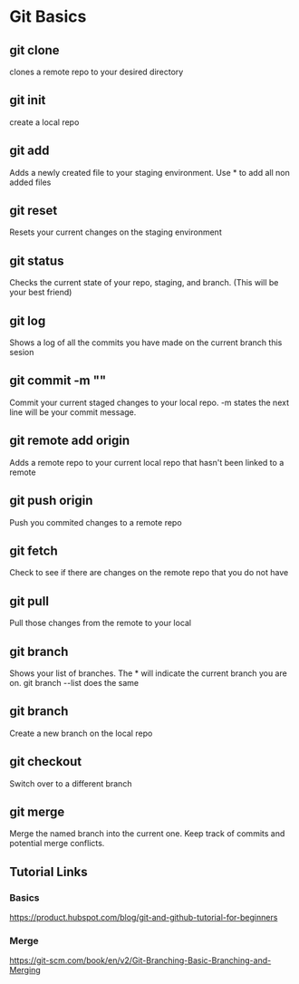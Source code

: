 # Git Basics

## git clone <Remote URL>

clones a remote repo to your desired directory

## git init

create a local repo 

## git add <File name>

Adds a newly created file to your staging environment. Use * to add all non added files

## git reset

Resets your current changes on the staging environment

## git status

Checks the current state of your repo, staging, and branch. (This will be your best friend)

## git log

Shows a log of all the commits you have made on the current branch this sesion

## git commit -m "<Your message here>"

Commit your current staged changes to your local repo. -m  states the next line will be your commit message.

## git remote add origin <Remote URL>

Adds a remote repo to your current local repo that hasn't been linked to a remote

## git push origin <branch name>

Push you commited changes to a remote repo

## git fetch

Check to see if there are changes on the remote repo that you do not have

## git pull

Pull those changes from the remote to your local

## git branch

Shows your list of branches. The * will indicate the current branch you are on. git branch --list does the same

## git branch <Branch name>

Create a new branch on the local repo

## git checkout <Branch name>

Switch over to a different branch

## git merge <Branch name>

Merge the named branch into the current one. Keep track of commits and potential merge conflicts.



## Tutorial Links
### Basics
https://product.hubspot.com/blog/git-and-github-tutorial-for-beginners
### Merge
https://git-scm.com/book/en/v2/Git-Branching-Basic-Branching-and-Merging

